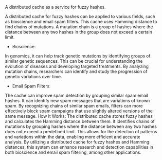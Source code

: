 A distributed cache as a service for fuzzy hashes.

A distributed cache for fuzzy hashes can be applied to various fields, such as bioscience and email spam filters. This cache uses Hamming distance to find chains of mutations. A mutation chain is a group of hashes where the distance between any two hashes in the group does not exceed a certain limit.

* Bioscience:

In genomics, it can help track genetic mutations by identifying groups of similar genetic sequences.
This can be crucial for understanding the evolution of diseases and developing targeted treatments.
By analyzing mutation chains, researchers can identify and study the progression of genetic variations over time.

* Email Spam Filters:

The cache can improve spam detection by grouping similar spam email hashes.
It can identify new spam messages that are variations of known spam.
By recognizing chains of similar spam emails, filters can more effectively block spam campaigns that use slightly altered versions of the same message.
How It Works:
The distributed cache stores fuzzy hashes and calculates the Hamming distance between them.
It identifies chains of mutations by grouping hashes where the distance between any two hashes does not exceed a predefined limit.
This allows for the detection of patterns and variations within the data, enabling more efficient and accurate analysis.
By utilizing a distributed cache for fuzzy hashes and Hamming distances, this system can enhance research and detection capabilities in both bioscience and email spam filtering, among other applications.
